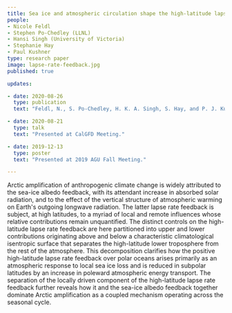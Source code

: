 ```yaml
---
title: Sea ice and atmospheric circulation shape the high-latitude lapse rate feedback 
people:
- Nicole Feldl
- Stephen Po-Chedley (LLNL)
- Hansi Singh (University of Victoria)
- Stephanie Hay
- Paul Kushner
type: research paper
image: lapse-rate-feedback.jpg
published: true

updates:

- date: 2020-08-26
  type: publication
  text: "Feldl, N., S. Po-Chedley, H. K. A. Singh, S. Hay, and P. J. Kusher (2020), <i>npj Climate and Atmospheric Science</i>, accepted." 

- date: 2020-08-21
  type: talk 
  text: "Presented at CalGFD Meeting." 

- date: 2019-12-13
  type: poster 
  text: "Presented at 2019 AGU Fall Meeting." 

---
```


Arctic amplification of anthropogenic climate change is widely attributed to the sea-ice albedo feedback, with its attendant increase in absorbed solar radiation, and to the effect of the vertical structure of atmospheric warming on Earth's outgoing longwave radiation. The latter lapse rate feedback is subject, at high latitudes, to a myriad of local and remote influences whose relative contributions remain unquantified. The distinct controls on the high-latitude lapse rate feedback are here partitioned into upper and lower contributions originating above and below a characteristic climatological isentropic surface that separates the high-latitude lower troposphere from the rest of the atmosphere. This decomposition clarifies how the positive high-latitude lapse rate feedback over polar oceans arises primarily as an atmospheric response to local sea ice loss and is reduced in subpolar latitudes by an increase in poleward atmospheric energy transport. The separation of the locally driven component of the high-latitude lapse rate feedback further reveals how it and the sea-ice albedo feedback together dominate Arctic amplification as a coupled mechanism operating across the seasonal cycle.

